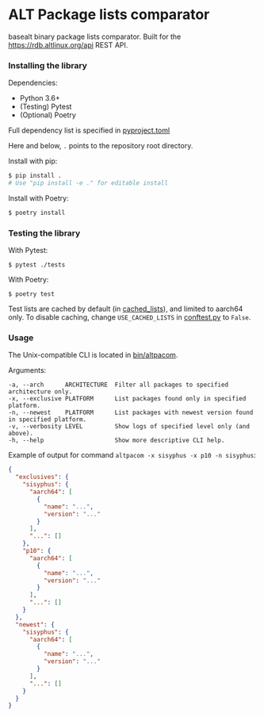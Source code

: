 # ALT Package lists comparator

basealt binary package lists comparator.
Built for the https://rdb.altlinux.org/api REST API.

### Installing the library

Dependencies:

- Python 3.6+
- (Testing) Pytest
- (Optional) Poetry

Full dependency list is specified in [pyproject.toml](/pyproject.toml)

Here and below, `.` points to the repository root directory.

Install with pip:

```bash
$ pip install .
# Use "pip install -e ." for editable install
````

Install with Poetry:

```bash
$ poetry install
```

### Testing the library

With Pytest:

```shell
$ pytest ./tests
```

With Poetry:

```shell
$ poetry test
```

Test lists are cached by default (in [cached_lists](/tests/cached_lists)),
and limited to aarch64 only. To disable caching, change `USE_CACHED_LISTS`
in [conftest.py](/tests/conftest.py) to `False`.

### Usage

The Unix-compatible CLI is located in [bin/altpacom](/bin/altpacom).

Arguments:

```
-a, --arch      ARCHITECTURE  Filter all packages to specified architecture only.
-x, --exclusive PLATFORM      List packages found only in specified platform.
-n, --newest    PLATFORM      List packages with newest version found in specified platform.
-v, --verbosity LEVEL         Show logs of specified level only (and above).
-h, --help                    Show more descriptive CLI help.
```

Example of output for command
`altpacom -x sisyphus -x p10 -n sisyphus`:

```json
{
  "exclusives": {
    "sisyphus": {
      "aarch64": [
        {
          "name": "...",
          "version": "..."
        }
      ],
      "...": []
    },
    "p10": {
      "aarch64": [
        {
          "name": "...",
          "version": "..."
        }
      ],
      "...": []
    }
  },
  "newest": {
    "sisyphus": {
      "aarch64": [
        {
          "name": "...",
          "version": "..."
        }
      ],
      "...": []
    }
  }
}
```
